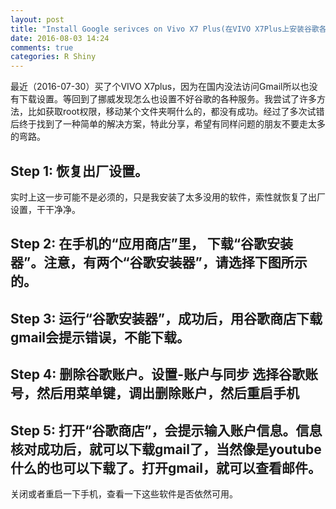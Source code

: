 ```yaml
---
layout: post
title: "Install Google serivces on Vivo X7 Plus(在VIVO X7Plus上安装谷歌各项服务)"
date: 2016-08-03 14:24
comments: true
categories: R Shiny
---
```





最近（2016-07-30）买了个VIVO X7plus，因为在国内没法访问Gmail所以也没有下载设置。等回到了挪威发现怎么也设置不好谷歌的各种服务。我尝试了许多方法，比如获取root权限，移动某个文件夹啊什么的，都没有成功。经过了多次试错后终于找到了一种简单的解决方案，特此分享，希望有同样问题的朋友不要走太多的弯路。

## Step 1: 恢复出厂设置。
实时上这一步可能不是必须的，只是我安装了太多没用的软件，索性就恢复了出厂设置，干干净净。

## Step 2: 在手机的“应用商店”里， 下载“谷歌安装器”。注意，有两个“谷歌安装器”，请选择下图所示的。

## Step 3: 运行“谷歌安装器”，成功后，用谷歌商店下载gmail会提示错误，不能下载。

## Step 4: 删除谷歌账户。设置-账户与同步 选择谷歌账号，然后用菜单键，调出删除账户，然后重启手机

## Step 5: 打开“谷歌商店”，会提示输入账户信息。信息核对成功后，就可以下载gmail了，当然像是youtube什么的也可以下载了。打开gmail，就可以查看邮件。

关闭或者重启一下手机，查看一下这些软件是否依然可用。


